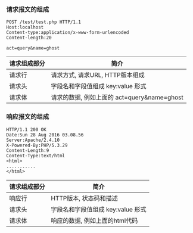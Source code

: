 ### 请求报文的组成
```http
POST /test/test.php HTTP/1.1	
Host:localhost								
Content-type:application/x-www-form-urlencoded
Content-length:20

act=query&name=ghost
```

| 请求组成部分| 简介|
| ------------- | ------------- |
| 请求行| 请求方式, 请求URL, HTTP版本组成 |
| 请求头| 字段名和字段值组成  key:value 形式|
| 请求体 | 请求的数据, 例如上面的 act=query&name=ghost |


### 响应报文的组成
```
HTTP/1.1 200 OK	
Date:Sun 28 Aug 2016 03.08.56
Server:Apache/2.4.10
X-Powered-By:PHP/5.3.29
Content-Length:9				
Content-Type:text/html
<html>
...........
</html>
```

| 请求组成部分| 简介|
| ------------- | ------------- |
| 响应行| HTTP版本, 状态码和描述 |
| 请求头| 字段名和字段值组成  key:value 形式|
| 请求体 | 响应的数据, 例如上面的html代码 |


